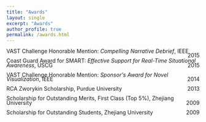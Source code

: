 ```yaml
---
title: "Awards"
layout: single
excerpt: "Awards"
author_profile: true
permalink: /awards.html
---
```


<p style="text-align:left; line-height:80%">
VAST Challenge Honorable Mention: <i>Compelling Narrative Debrief</i>, IEEE
<span style="float:right;">2015</span>
</p>
<p style="text-align:left; line-height:80%">
Coast Guard Award for SMART: <i>Effective Support for Real-Time Situational Awareness</i>, USCG
<span style="float:right;">2015</span>
</p>
<p style="text-align:left; line-height:80%">
VAST Challenge Honorable Mention: <i>Sponsor's Award for Novel Visualization</i>, IEEE
<span style="float:right;">2014</span>
</p>
<p style="text-align:left; line-height:80%">
RCA Zworykin Scholarship, Purdue University
<span style="float:right;">2013</span>
</p>
<p style="text-align:left; line-height:80%">
Scholarship for Outstanding Merits, First Class (Top 5&#37;), Zhejiang University
<span style="float:right;">2009</span>
</p>
<p style="text-align:left; line-height:80%">
Scholarship for Outstanding Students, Zhejiang University
<span style="float:right;">2009</span>
</p>